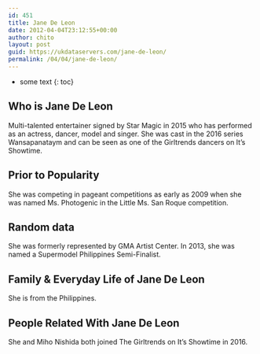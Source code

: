 ```yaml
---
id: 451
title: Jane De Leon
date: 2012-04-04T23:12:55+00:00
author: chito
layout: post
guid: https://ukdataservers.com/jane-de-leon/
permalink: /04/04/jane-de-leon/
---
```


* some text
{: toc}


## Who is  Jane De Leon
                  
                  
                  
Multi-talented entertainer signed by Star Magic in 2015 who has performed as an actress, dancer, model and singer. She was cast in the 2016 series Wansapanataym and can be seen as one of the Girltrends dancers on It&#8217;s Showtime.
                  
                
                
                
## Prior to Popularity 
                  
                  
                  
She was competing in pageant competitions as early as 2009 when she was named Ms. Photogenic in the Little Ms. San Roque competition.
                  
                
                
                
## Random data 
                  
                  
                  
She was formerly represented by GMA Artist Center. In 2013, she was named a Supermodel Philippines Semi-Finalist.
                  
                
                
                
## Family & Everyday Life of Jane De Leon
                  
                  
                  
She is from the Philippines.
                  
                
                
                
## People Related With  Jane De Leon
                  
                  
                  
She and Miho Nishida both joined The Girltrends on It&#8217;s Showtime in 2016.
                  
                
              
            
          
          
          
    
    
  
